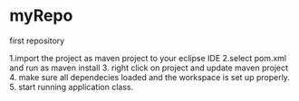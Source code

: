 # myRepo
first repository


1.import the project as maven project to your eclipse IDE
2.select pom.xml and run as maven install
3. right click on project and update maven project
4. make sure all dependecies loaded and the workspace is set up properly.
5. start running application class.
